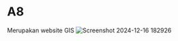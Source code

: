 # A8
Merupakan website GIS
![Screenshot 2024-12-16 182926](https://github.com/user-attachments/assets/52c20781-68b1-44eb-9de7-fad19959a1f5)
